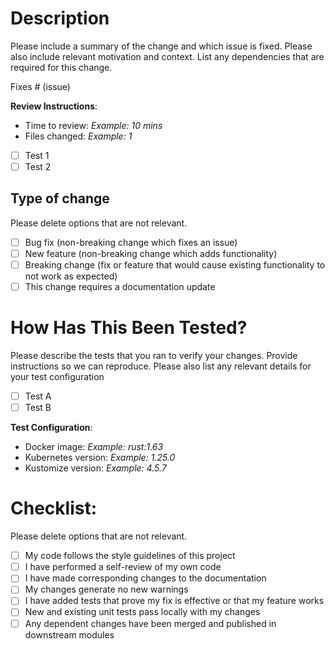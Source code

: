 # Description

Please include a summary of the change and which issue is fixed. Please also include relevant motivation and context. List any dependencies that are required for this change.

Fixes # (issue)

**Review Instructions**:
* Time to review: *Example: 10 mins*
* Files changed: *Example: 1*

- [ ] Test 1
- [ ] Test 2

## Type of change

Please delete options that are not relevant.

- [ ] Bug fix (non-breaking change which fixes an issue)
- [ ] New feature (non-breaking change which adds functionality)
- [ ] Breaking change (fix or feature that would cause existing functionality to not work as expected)
- [ ] This change requires a documentation update

# How Has This Been Tested?

Please describe the tests that you ran to verify your changes. Provide instructions so we can reproduce. Please also list any relevant details for your test configuration

- [ ] Test A
- [ ] Test B

**Test Configuration**:
* Docker image: *Example: rust:1.63*
* Kubernetes version: *Example: 1.25.0*
* Kustomize version: *Example: 4.5.7*

# Checklist:

Please delete options that are not relevant.

- [ ] My code follows the style guidelines of this project
- [ ] I have performed a self-review of my own code
- [ ] I have made corresponding changes to the documentation
- [ ] My changes generate no new warnings
- [ ] I have added tests that prove my fix is effective or that my feature works
- [ ] New and existing unit tests pass locally with my changes
- [ ] Any dependent changes have been merged and published in downstream modules